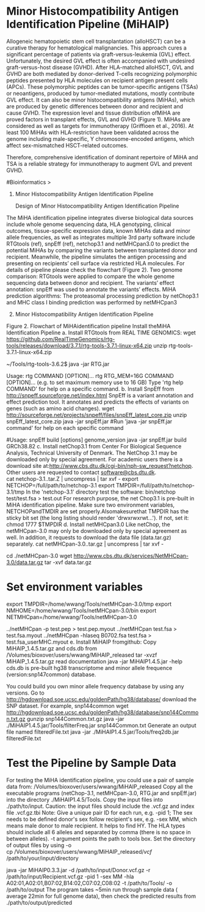 # Minor Histocompatibility Antigen Identification Pipeline (MiHAIP)

Allogeneic hematopoietic stem cell transplantation (alloHSCT) can be a curative therapy for hematological malignancies. This approach cures a significant percentage of patients via graft-versus-leukemia (GVL) effect. Unfortunately, the desired GVL effect is often accompanied with undesired graft-versus-host disease (GVHD). After HLA-matched alloHSCT, GVL and GVHD are both mediated by donor-derived T-cells recognizing polymorphic peptides presented by HLA molecules on recipient antigen present cells (APCs). These polymorphic peptides can be tumor-specific antigens (TSAs) or neoantigens, produced by tumor-mediated mutations, mostly contribute GVL effect. It can also be minor histocompatibility antigens (MiHAs), which are produced by genetic differences between donor and recipient and cause GVHD. The expression level and tissue distribution ofMiHA are proved factors in transplant effects, GVL and GVHD (Figure 1).  MiHAs are considered as well as targets for immunotherapy (Griffioen et al., 2016). At least 100 MiHAs with HLA-restriction have been validated across the genome including male-specific, Y chromosome-encoded antigens, which affect sex-mismatched HSCT-related outcomes.

Therefore, comprehensive identification of dominant repertoire of MiHA and TSA is a reliable strategy for immunotherapy to augment GVL and prevent GVHD.

   #Bioinformatics > 
   1. Minor Histocompatibility Antigen Identification Pipeline

      Design of Minor Histocompatibility Antigen Identification Pipeline

   The MiHA identification pipeline integrates diverse biological data sources include whole genome sequencing data, HLA genotyping, clinical outcomes,  tissue-specific expression data, known MiHAs data and minor allele frequencies, as well as integrates multiple 3rd party software include RTGtools (ref), snpEff (ref), netchop3.1 and netMHCpan3.0 to predict the potential MiHAs by comparing the variants between transplanted donor and recipient. Meanwhile, the pipeline simulates the antigen processing and presenting on recipients’ cell surface via restricted HLA molecules. For details of pipeline please check the flowchart (Figure 2).
   Two genome comparison: RTGtools were applied to compare the whole genome sequencing data between donor and recipient.
   The variants’ effect annotation: snpEff was used to annotate the variants’ effects. 
   MiHA prediction algorithms: The proteasomal processing prediction by netChop3.1 and MHC class I binding prediction was performed by netMHCpan3
   
   2. Minor Histocompatibility Antigen Identification Pipeline

Figure 2. Flowchart of MiHAidentification pipeline
   Install theMiHA Identification Pipeline
      a. Install RTGtools from REAL TIME GENOMICS:
wget https://github.com/RealTimeGenomics/rtg-tools/releases/download/3.7.1/rtg-tools-3.7.1-linux-x64.zip
unzip rtg-tools-3.7.1-linux-x64.zip

~/Tools/rtg-tools-3.6.2$ java -jar RTG.jar 

Usage: rtg COMMAND [OPTION]...
rtg RTG_MEM=16G COMMAND [OPTION]...  (e.g. to set maximum memory use to 16 GB)
Type 'rtg help COMMAND' for help on a specific command.
      b. Install SnpEff from http://snpeff.sourceforge.net/index.html  SnpEff is a variant annotation and effect prediction tool. It annotates and predicts the effects of variants on genes (such as amino acid changes).
wget http://sourceforge.net/projects/snpeff/files/snpEff_latest_core.zip
unzip snpEff_latest_core.zip
java -jar snpEff.jar
#Run 'java -jar snpEff.jar command' for help on each specific command

#Usage: snpEff build [options] genome_version
java -jar snpEff.jar build GRCh38.82
      c. Install netChop3.1 from Center For Biological Sequence Analysis, Technical University of Denmark.
   The NetChop 3.1 may be downloaded only by special agreement.  For academic users there is a download site at:http://www.cbs.dtu.dk/cgi-bin/nph-sw_request?netchop. Other users are requested to contact   software@cbs.dtu.dk.   
cat netchop-3.1.<unix>.tar.Z | uncompress | tar xvf -
export NETCHOP=/full/path/to/netchop-3.1
export TMPDIR=/full/path/to/netchop-3.1/tmp
In the 'netchop-3.1' directory test the software:
bin/netchop test/test.fsa > test.out
  For research purpose, the net Chop3.1 is pre-built in MiHA identification pipeline. Make sure two environment variables, NETCHOPandTMDIR are set properly.Alsomakesurethat TMPDIR has the sticky bit set (the long listing should render 'drwxrwxrwt...'). If not, set it:
chmod 1777 $TMPDIR
      d. Install netMHCpan3.0
Like netChop, the netMHCpan-3.0 may only be downloaded only by special agreement as well. In addition, it requests to download the data file (data.tar.gz) separately. 
cat netMHCpan-3.0.<unix>.tar.gz | uncompress | tar xvf -

cd ./netMHCpan-3.0
wget http://www.cbs.dtu.dk/services/NetMHCpan-3.0/data.tar.gz
tar -xvf data.tar.gz


# Set environment variables
export TMPDIR=/home/wwang/Tools/netMHCpan-3.0/tmp
export NMHOME=/home/wwang/Tools/netMHCpan-3.0/bin
export NETMHCpan=/home/wwang/Tools/netMHCpan-3.0

../netMHCpan -p test.pep > test.pep.myout
../netMHCpan test.fsa > test.fsa.myout
../netMHCpan -hlaseq B0702.fsa test.fsa > test.fsa_userMHC.myout
      e. Install MiHAIP fromgithub:
Copy MiHAIP_1.4.5.tar.gz and cds.db from /Volumes/bioxover/users/wwang/MiHAIP_released
tar -xvzf MiHAIP_1.4.5.tar.gz
read documentation
java -jar MiHAIP1.4.5.jar -help
cds.db is pre-built hg38 transcriptome and minor allele frequence (version:snp147common) database.

You could build you own minor allele frequency database by using any versions. 
Go to http://hgdownload.soe.ucsc.edu/goldenPath/hg38/database/ download the SNP dataset. For example, snp144common
wget http://hgdownload.soe.ucsc.edu/goldenPath/hg38/database/snp144Common.txt.gz
gunzip snp144Common.txt.gz
java -jar ./MiHAIP1.4.5.jar/Tools/filterFreq.jar snp144Common.txt
Generate an output file named filteredFile.txt
java -jar ./MiHAIP1.4.5.jar/Tools/freq2db.jar filteredFile.txt

# Test the Pipeline by Sample Data
For testing the MiHA identification pipeline, you could use a pair of sample data from: /Volumes/bioxover/users/wwang/MiHAIP_released
Copy all the executable programs (netChop-3.1, netMHCpan-3.0, RTG.jar and snpEff.jar) into the directory ./MiHAIP1.4.5/Tools.
Copy the input files into ./path/to/input. Caution: the input files should include the .vcf.gz and index file .vcf.gz.tbi
Note: 
Give a unique pair ID for each run, e.g. -pid 1; 
The sex needs to be defined donor's sex follow recipient's sex, e.g. -sex MM, which means male donor to male recipient. It helps to find HY. 
The HLA types should include all 6 alleles and separated by comma (there is no space in between alleles).
-t argument points the path to tools box.
Set the directory of output files by using -o   
cp /Volumes/bioxover/users/wwang/MiHAIP_released/*vcf* /path/to/your/input/directory

java -jar MiHAIP0.3.3.jar -d /path/to/input/Donor.vcf.gz -r /path/to/input/Recipient.vcf.gz -pid 1 -sex MM -hla A02:01,A02:01,B07:02,B14:02,C07:02,C08:02 -t /path/to/Tools/ -o /path/to/output
The program takes ~5min run through sample data ( average 22min for full genome data), then check the predicted results from ./path/to/output/predicted 
